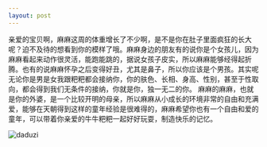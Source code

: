```yaml
---
layout: post
---
```


亲爱的宝贝啊，麻麻这周的体重增长了不少啊，是不是你在肚子里面疯狂的长大呢？迫不及待的想看到你的模样了哦。麻麻身边的朋友有的说你是个女孩儿，因为麻麻看起来动作很灵活，能跑能跳的，据说女孩子皮实，所以麻麻能够经得起折腾。也有的说麻麻怀孕之后变得好丑，尤其是鼻子，所以你应该是个男孩。其实呢无论你是男是女我跟粑粑都会接纳你，你的肤色、长相、身高、性别，甚至于性取向，都会得到我们无条件的接纳，你就是你，独一无二的你。
麻麻的麻麻，也就是你的外婆，是一个比较开明的母亲，所以麻麻从小成长的环境非常的自由和充满爱，能够在天朝得到这样的童年经验是很难得的，麻麻希望你也有一个自由和爱的童年，可以带着你亲爱的牛牛粑粑一起好好玩耍，制造快乐的记忆。

![daduzi](http://mdrights.github.io/ygg/img/20151013daduzi.jpg)

